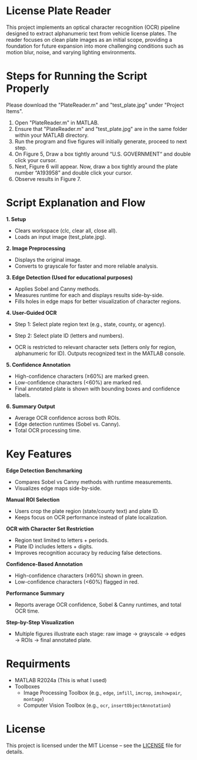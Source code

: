 # License Plate Reader
This project implements an optical character recognition (OCR) pipeline designed to extract alphanumeric text from vehicle license plates. The reader focuses on clean plate images as an initial scope, providing a foundation for future expansion into more challenging conditions such as motion blur, noise, and varying lighting environments.

# Steps for Running the Script Properly
Please download the "PlateReader.m" and "test_plate.jpg" under "Project Items".

1. Open "PlateReader.m" in MATLAB.
2. Ensure that "PlateReader.m" and "test_plate.jpg" are in the same folder within your MATLAB directory.
3. Run the program and five figures will initially generate, proceed to next step.
4. On Figure 5, Draw a box tightly around “U.S. GOVERNMENT“ and double click your cursor.
5. Next, Figure 6 will appear. Now, draw a box tightly around the plate number “A193958” and double click your cursor.
6. Observe results in Figure 7.

# Script Explanation and Flow
**1. Setup**
  - Clears workspace (clc, clear all, close all).
  - Loads an input image (test_plate.jpg).
    
**2. Image Preprocessing**
  - Displays the original image.
  - Converts to grayscale for faster and more reliable analysis.

**3. Edge Detection (Used for educational purposes)**
  - Applies Sobel and Canny methods.
  - Measures runtime for each and displays results side-by-side.
  - Fills holes in edge maps for better visualization of character regions.
    
**4. User-Guided OCR**
  - Step 1: Select plate region text (e.g., state, county, or agency).
  - Step 2: Select plate ID (letters and numbers).

  - OCR is restricted to relevant character sets (letters only for region, alphanumeric for ID). Outputs recognized text in the MATLAB console.

**5. Confidence Annotation**
  - High-confidence characters (≥60%) are marked green.
  - Low-confidence characters (<60%) are marked red.
  - Final annotated plate is shown with bounding boxes and confidence labels.

**6. Summary Output**
  - Average OCR confidence across both ROIs.
  - Edge detection runtimes (Sobel vs. Canny).
  - Total OCR processing time.

# Key Features
**Edge Detection Benchmarking**
  - Compares Sobel vs Canny methods with runtime measurements.
  - Visualizes edge maps side-by-side.
    
**Manual ROI Selection**
  - Users crop the plate region (state/county text) and plate ID.
  - Keeps focus on OCR performance instead of plate localization.
    
**OCR with Character Set Restriction**
  - Region text limited to letters + periods.
  - Plate ID includes letters + digits.
  - Improves recognition accuracy by reducing false detections.
    
**Confidence-Based Annotation**
  - High-confidence characters (≥60%) shown in green.
  - Low-confidence characters (<60%) flagged in red.
    
**Performance Summary**
  - Reports average OCR confidence, Sobel & Canny runtimes, and total OCR time.
    
**Step-by-Step Visualization**
  - Multiple figures illustrate each stage: raw image → grayscale → edges → ROIs → final annotated plate.
 
# Requirments
- MATLAB R2024a (This is what I used)
- Toolboxes
  - Image Processing Toolbox (e.g., `edge`, `imfill`, `imcrop`, `imshowpair`, `montage`)
  - Computer Vision Toolbox (e.g., `ocr`, `insertObjectAnnotation`)

# License
This project is licensed under the MIT License – see the [LICENSE](LICENSE) file for details.

